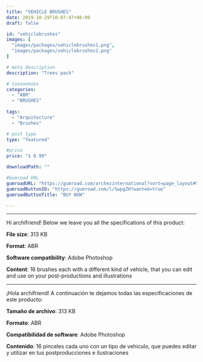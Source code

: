 ```yaml
---
title: "VEHICLE BRUSHES"
date: 2019-10-29T10:07:47+06:00
draft: false

id: "vehiclebrushes"
images: [
  "images/packages/vehiclebrushes1.png",
  "images/packages/vehiclebrushes2.png"
]

# meta description
description: "Trees pack"

# taxonomies
categories:
  - "ABR"
  - "BRUSHES"
  
tags:
  - "Arquitecture"
  - "Brushes"

# post type
type: "featured"

#price
price: "$ 0.99"

downloadPath: ""

#Gumroad URL
gumroadURL: "https://gumroad.com/archezinternational?sort=page_layout#SwpgZH"
gumroadButtonID: "https://gumroad.com/l/SwpgZH?wanted=true"
gumroadButtonTitle: "BUY NOW"

---
```


___

Hi archifriend! Below we leave you all the specifications of this product:

**File size**: 313 KB

**Format**: ABR

**Software compatibility**: Adobe Photoshop

**Content**: 16 brushes each with a different kind of vehicle, that you can edit and use on your post-productions and illustrations

_____

¡Hola archifriend! A continuación te dejamos todas las especificaciones de este producto:

**Tamaño de archivo**: 313 KB

**Formato**: ABR

**Compatibilidad de software**: Adobe Photoshop

**Contenido**: 16 pinceles cada uno con un tipo de vehiculo, que puedes editar y utilizar en tus postproducciones e ilustraciones